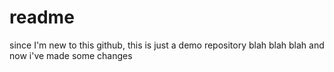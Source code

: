 # readme
since I'm new to this github, this is just a demo repository 
blah blah blah and now i've made some changes
